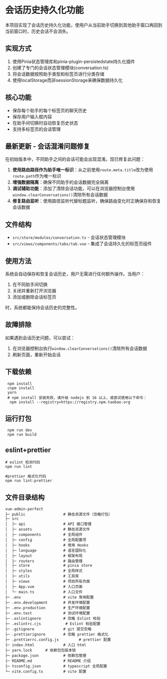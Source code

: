 # 会话历史持久化功能

本项目实现了会话历史持久化功能，使用户从当前助手切换到其他助手窗口再回到当前窗口时，历史会话不会消失。

## 实现方式

1. 使用Pinia状态管理库和pinia-plugin-persistedstate持久化插件
2. 创建了专门的会话状态管理模块(conversation.ts)
3. 将会话数据按照助手类型和标签页进行分类存储
4. 使用localStorage而非sessionStorage来确保数据持久化

## 核心功能

- 保存每个助手的每个标签页的聊天历史
- 保存用户输入框内容
- 在助手间切换时自动恢复历史状态
- 支持多标签页的会话管理

## 最新更新 - 会话混淆问题修复

在初始版本中，不同助手之间的会话可能会出现混淆。现已修复此问题：

1. **使用路由路径作为助手唯一标识**：从之前使用`route.meta.title`改为使用`route.path`作为唯一标识
2. **增强数据隔离**：确保不同助手的会话数据完全隔离
3. **调试辅助功能**：添加了清除会话功能，可以在浏览器控制台使用`window.clearConversations()`清除所有会话数据
4. **修复路由监听**：使用路径监听代替标题监听，确保路由变化时正确保存和恢复会话数据

## 文件结构

- `src/store/modules/conversation.ts` - 会话状态管理模块
- `src/views/components/tabs/tab.vue` - 集成了会话持久化的标签页组件

## 使用方法

系统会自动保存和恢复会话历史，用户无需进行任何额外操作。当用户：

1. 在不同助手间切换
2. 关闭并重新打开浏览器
3. 添加或删除会话标签页

时，系统都能保持会话历史的完整性。

## 故障排除

如果遇到会话历史问题，可以尝试：

1. 在浏览器控制台执行`window.clearConversations()`清除所有会话数据
2. 刷新页面，重新开始会话

## 下载依赖
```
 npm install
 cnpm install
 yarn 
 # npm install 安装失败，请升级 nodejs 到 16 以上，或尝试使用以下命令：
  npm install --registry=https://registry.npm.taobao.org
```
## 运行打包
```
 npm run dev
 npm run build 
```
## eslint+prettier
```
# eslint 检测代码
npm run lint

#prettier 格式化代码
npm run lint:prettier
```

## 文件目录结构
```
vue-admin-perfect
├─ public                 # 静态资源文件（忽略打包）
├─ src
│  ├─ api                 # API 接口管理
│  ├─ assets              # 静态资源文件
│  ├─ components          # 全局组件
│  ├─ config              # 全局配置项
│  ├─ hooks               # 常用 Hooks
│  ├─ language            # 语言国际化
│  ├─ layout              # 框架布局
│  ├─ routers             # 路由管理
│  ├─ store               # pinia store
│  ├─ styles              # 全局样式
│  ├─ utils               # 工具库
│  ├─ views               # 项目所有页面
│  ├─ App.vue             # 入口页面
│  └─ main.ts             # 入口文件
├─ .env                   # vite 常用配置
├─ .env.development       # 开发环境配置
├─ .env.production        # 生产环境配置
├─ .env.test              # 测试环境配置
├─ .eslintignore          # 忽略 Eslint 校验
├─ .eslintrc.cjs           # Eslint 校验配置
├─ .gitignore             # git 提交忽略
├─ .prettierignore        # 忽略 prettier 格式化
├─ .prettierrc.config.js         # prettier 配置
├─ index.html             # 入口 html
├─ yarn.lock      # 依赖包包版本锁
├─ package.json           # 依赖包管理
├─ README.md              # README 介绍
├─ tsconfig.json          # typescript 全局配置
└─ vite.config.ts         # vite 配置
```




